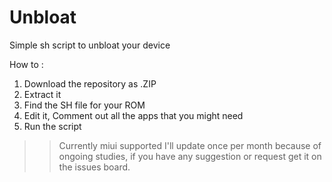 # Unbloat
Simple sh script to unbloat your device

How to :
1. Download the repository as .ZIP
2. Extract it
3. Find the SH file for your ROM
4. Edit it, Comment out all the apps that you might need
5. Run the script

>> Currently miui supported
>> I'll update once per month because of ongoing studies, if you have any suggestion or request get it on the issues board.

